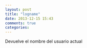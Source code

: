 ```yaml
---
layout: post
title: "logname"
date: 2013-12-15 15:43
comments: true
categories: 
---
```

Devuelve el nombre del usuario actual


